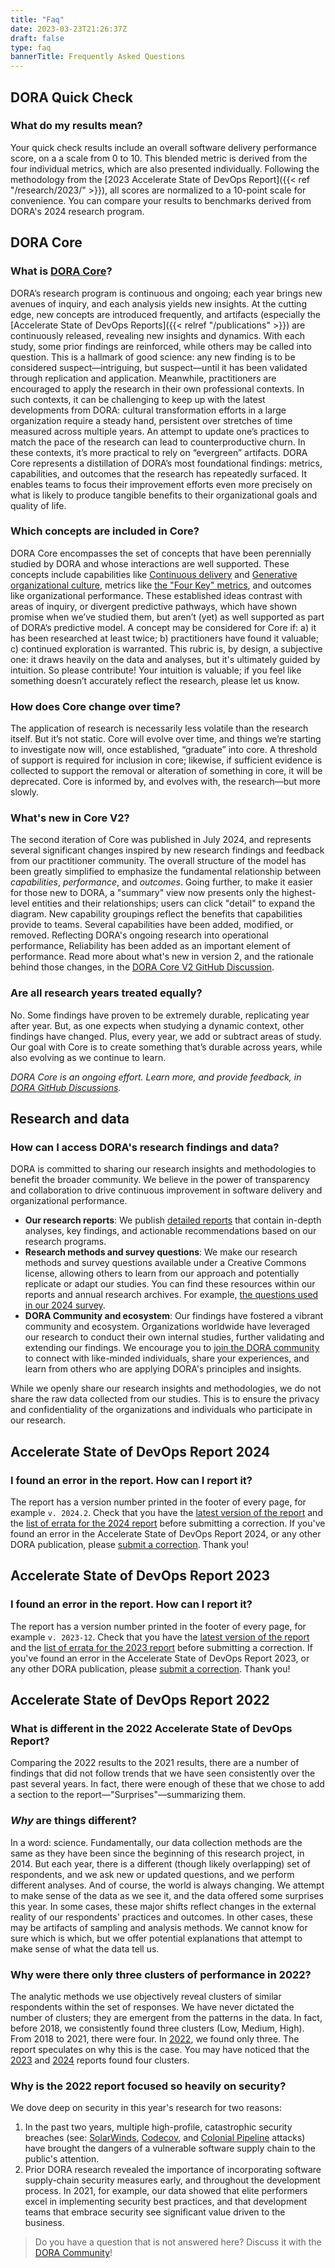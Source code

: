 ```yaml
---
title: "Faq"
date: 2023-03-23T21:26:37Z
draft: false
type: faq
bannerTitle: Frequently Asked Questions
---
```

## DORA Quick Check
### What do my results mean?
Your quick check results include an overall software delivery performance score, on a a scale from 0 to 10. This blended metric is derived from the four individual metrics, which are also presented individually. Following the methodology from the [2023 Accelerate State of DevOps Report]({{< ref "/research/2023/" >}}), all scores are normalized to a 10-point scale for convenience. You can compare your results to benchmarks derived from DORA's 2024 research program.

## DORA Core
### What is [DORA Core](/core/)?
DORA’s research program is continuous and ongoing; each year brings new avenues of inquiry, and each analysis yields new insights. At the cutting edge, new concepts are introduced frequently, and artifacts (especially the [Accelerate State of DevOps Reports]({{< relref "/publications" >}}) are continuously released, revealing new insights and dynamics. With each study, some prior findings are reinforced, while others may be called into question. This is a hallmark of good science: any new finding is to be considered suspect—intriguing, but suspect—until it has been validated through replication and application. Meanwhile, practitioners are encouraged to apply the research in their own professional contexts. In such contexts, it can be challenging to keep up with the latest developments from DORA: cultural transformation efforts in a large organization require a steady hand, persistent over stretches of time measured across multiple years. An attempt to update one’s practices to match the pace of the research can lead to counterproductive churn. In these contexts, it’s more practical to rely on “evergreen” artifacts. DORA Core represents a distillation of DORA’s most foundational findings: metrics, capabilities, and outcomes that the research has repeatedly surfaced. It enables teams to focus their improvement efforts even more precisely on what is likely to produce tangible benefits to their organizational goals and quality of life.

### Which concepts are included in Core?
DORA Core encompasses the set of concepts that have been perennially studied by DORA and whose interactions are well supported. These concepts include capabilities like [Continuous delivery](/capabilities/continuous-delivery) and [Generative organizational culture](/capabilities/generative-organizational-culture), metrics like [the "Four Key" metrics](/guides/dora-metrics-four-keys/), and outcomes like organizational performance. These established ideas contrast with areas of inquiry, or divergent predictive pathways, which have shown promise when we’ve studied them, but aren’t (yet) as well supported as part of DORA’s predictive model. A concept may be considered for Core if: a) it has been researched at least twice; b) practitioners have found it valuable; c) continued exploration is warranted. This rubric is, by design, a subjective one: it draws heavily on the data and analyses, but it's ultimately guided by intuition. So please contribute! Your intuition is valuable; if you feel like something doesn’t accurately reflect the research, please let us know.

### How does Core change over time?
The application of research is necessarily less volatile than the research itself. But it’s not static. Core will evolve over time, and things we’re starting to investigate now will, once established, “graduate” into core. A threshold of support is required for inclusion in core; likewise, if sufficient evidence is collected to support the removal or alteration of something in core, it will be deprecated. Core is informed by, and evolves with, the research—but more slowly.

### What's new in Core V2?
The second iteration of Core was published in July 2024, and represents several significant changes inspired by new research findings and feedback from our practitioner community. The overall structure of the model has been greatly simplified to emphasize the fundamental relationship between _capabilities_, _performance_, and _outcomes_. Going further, to make it easier for those new to DORA, a "summary" view now presents only the highest-level entities and their relationships; users can click "detail" to expand the diagram. New capability groupings reflect the benefits that capabilities provide to teams. Several capabilities have been added, modified, or removed. Reflecting DORA's ongoing research into operational performance, Reliability has been added as an important element of performance. Read more about what's new in version 2, and the rationale behind those changes, in the [DORA Core V2 GitHub Discussion](https://github.com/dora-team/dora.dev/discussions/582).

### Are all research years treated equally?
No. Some findings have proven to be extremely durable, replicating year after year. But, as one expects when studying a dynamic context, other findings have changed. Plus, every year, we add or subtract areas of study. Our goal with Core is to create something that’s durable across years, while also evolving as we continue to learn.

_DORA Core is an ongoing effort. Learn more, and provide feedback, in [DORA GitHub Discussions](https://github.com/dora-team/dora.dev/discussions)._

## Research and data
### How can I access DORA's research findings and data?
DORA is committed to sharing our research insights and methodologies to benefit the broader community. We believe in the power of transparency and collaboration to drive continuous improvement in software delivery and organizational performance.

* **Our research reports**: We publish [detailed reports](/publications/) that contain in-depth analyses, key findings, and actionable recommendations based on our research programs.
* **Research methods and survey questions**: We make our research methods and survey questions available under a Creative Commons license, allowing others to learn from our approach and potentially replicate or adapt our studies. You can find these resources within our reports and annual research archives. For example, [the questions used in our 2024 survey](/research/2024/questions/).
* **DORA Community and ecosystem**: Our findings have fostered a vibrant community and ecosystem. Organizations worldwide have leveraged our research to conduct their own internal studies, further validating and extending our findings. We encourage you to [join the DORA community](https://dora.community) to connect with like-minded individuals, share your experiences, and learn from others who are applying DORA's principles and insights.

While we openly share our research insights and methodologies, we do not share the raw data collected from our studies. This is to ensure the privacy and confidentiality of the organizations and individuals who participate in our research.

## Accelerate State of DevOps Report 2024
### I found an error in the report. How can I report it?
The report has a version number printed in the footer of every page, for example `v. 2024.2`. Check that you have the [latest version of the report](/vc) and the [list of errata for the 2024 report](/research/2024/errata/) before submitting a correction. If you've found an error in the Accelerate State of DevOps Report 2024, or any other DORA publication, please [submit a correction](mailto:dora-advocacy@google.com?subject=DORA+State+of+DevOps+Report+2024+error+report). Thank you!

## Accelerate State of DevOps Report 2023
### I found an error in the report. How can I report it?
The report has a version number printed in the footer of every page, for example `v. 2023-12`. Check that you have the [latest version of the report](/vc) and the [list of errata for the 2023 report](/research/2023/errata/) before submitting a correction. If you've found an error in the Accelerate State of DevOps Report 2023, or any other DORA publication, please [submit a correction](mailto:dora-advocacy@google.com?subject=DORA+State+of+DevOps+Report+2023+error+report). Thank you!

## Accelerate State of DevOps Report 2022
### What is different in the 2022 Accelerate State of DevOps Report?
Comparing the 2022 results to the 2021 results, there are a number of findings that did not follow trends that we have seen consistently over the past several years. In fact, there were enough of these that we chose to add a section to the report—"Surprises"—summarizing them.

### _Why_ are things different?
In a word: science. Fundamentally, our data collection methods are the same as they have been since the beginning of this research project, in 2014. But each year, there is a different (though likely overlapping) set of respondents, and we ask new or updated questions, and we perform different analyses. And of course, the world is always changing. We attempt to make sense of the data as we see it, and the data offered some surprises this year. In some cases, these major shifts reflect changes in the external reality of our respondents' practices and outcomes. In other cases, these may be artifacts of sampling and analysis methods. We cannot know for sure which is which, but we offer potential explanations that attempt to make sense of what the data tell us.

### Why were there only three clusters of performance in 2022?
The analytic methods we use objectively reveal clusters of similar respondents within the set of responses. We have never dictated the number of clusters; they are emergent from the patterns in the data. In fact, before 2018, we consistently found three clusters (Low, Medium, High). From 2018 to 2021, there were four. In [2022](/research/2022/dora-report/), we found only three. The report speculates on why this is the case. You may have noticed that the [2023](/research/2023/dora-report/) and [2024](/research/2024/dora-report/) reports found four clusters.

### Why is the 2022  report focused so heavily on security?
We dove deep on security in this year's research for two reasons:
1. In the past two years, multiple high-profile, catastrophic security breaches (see: [SolarWinds](https://www.businessinsider.com/solarwinds-hack-explained-government-agencies-cyber-security-2020-12), [Codecov](https://www.reuters.com/technology/codecov-hackers-breached-hundreds-restricted-customer-sites-sources-2021-04-19/), and [Colonial Pipeline](https://www.bloomberg.com/news/articles/2021-06-04/hackers-breached-colonial-pipeline-using-compromised-password) attacks) have brought the dangers of a vulnerable software supply chain to the public's attention.
2. Prior DORA research revealed the importance of incorporating software supply-chain security measures early, and throughout the development process. In 2021, for example, our data showed that elite performers excel in implementing security best practices, and that development teams that embrace security see significant value driven to the business.

> Do you have a question that is not answered here? Discuss it with the [DORA Community](https://dora.community)!
